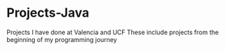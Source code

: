# Projects-Java
Projects I have done at Valencia and UCF
These include projects from the beginning of my programming journey
